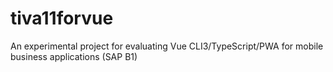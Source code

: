 # tiva11forvue
An experimental project for evaluating Vue CLI3/TypeScript/PWA for mobile business applications (SAP B1)

